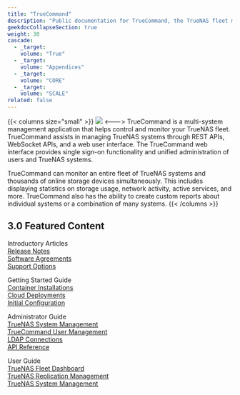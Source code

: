```yaml
---
title: "TrueCommand"
description: "Public documentation for TrueCommand, the TrueNAS fleet monitoring and managing application."
geekdocCollapseSection: true
weight: 30
cascade:
  - _target:
    volume: "True"
  - _target:
    volume: "Appendices"
  - _target:
    volume: "CORE"
  - _target:
    volume: "SCALE"
related: false
---
```

<style>
div.gdoc-page__header {display: none;}
div.docs-read_mod {display: none;}
h1 {display:none;}
</style>

{{< columns size="small" >}}
<img src="/images/truecommand-logo-full-color-rgb.png"/>
<--->
TrueCommand is a multi-system management application that helps control and monitor your TrueNAS fleet.
TrueCommand assists in managing TrueNAS systems through REST APIs, WebSocket APIs, and a web user interface.
The TrueCommand web interface provides single sign-on functionality and unified administration of users and TrueNAS systems.

TrueCommand can monitor an entire fleet of TrueNAS systems and thousands of online storage devices simultaneously.
This includes displaying statistics on storage usage, network activity, active services, and more.
TrueCommand also has the ability to create custom reports about individual systems or a combination of many systems.
{{< /columns >}}

## 3.0 Featured Content

<div class="docs-sections">
  <p>
	Introductory Articles
	<br><a href="/tcgettingstarted/tcreleasenotes/">Release Notes</a>
	<br><a href="/notices/">Software Agreements</a>
	<br><a href="/tcgettingstarted/support/">Support Options</a>
  </p>
  <p>
	Getting Started Guide
	<br><a href="/tcgettingstarted/install/installtcdocker/">Container Installations</a>
	<br><a href="/tcgettingstarted/install/installtccloud/">Cloud Deployments</a>
	<br><a href="/tcgettingstarted/initialconfig/">Initial Configuration</a>
  </p>
  <p>
	Administrator Guide
	<br><a href="/adminguide/systems/">TrueNAS System Management</a>
	<br><a href="/adminguide/users/">TrueCommand User Management</a>
	<br><a href="/adminguide/admin/ldapservers/">LDAP Connections</a>
	<br><a href="/adminguide/api/">API Reference</a>
  </p>
  <p>
	User Guide
	<br><a href="/userguide/fleetdashboard/">TrueNAS Fleet Dashboard</a>
	<br><a href="/userguide/replicationmanagement/">TrueNAS Replication Management</a>
	<br><a href="/userguide/systemmanagement/">TrueNAS System Management</a>
  </p>
</div>
